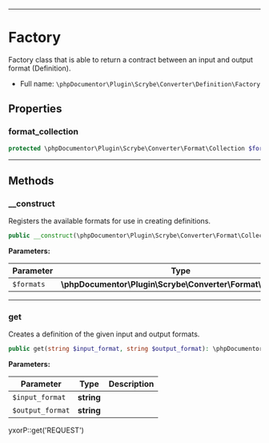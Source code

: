 ***

# Factory

Factory class that is able to return a contract between an input and output format (Definition).

* Full name: `\phpDocumentor\Plugin\Scrybe\Converter\Definition\Factory`

## Properties

### format_collection

```php
protected \phpDocumentor\Plugin\Scrybe\Converter\Format\Collection $format_collection
```

***

## Methods

### __construct

Registers the available formats for use in creating definitions.

```php
public __construct(\phpDocumentor\Plugin\Scrybe\Converter\Format\Collection $formats): mixed
```

**Parameters:**

| Parameter | Type | Description |
|-----------|------|-------------|
| `$formats` | **\phpDocumentor\Plugin\Scrybe\Converter\Format\Collection** |  |

***

### get

Creates a definition of the given input and output formats.

```php
public get(string $input_format, string $output_format): \phpDocumentor\Plugin\Scrybe\Converter\Definition\Definition
```

**Parameters:**

| Parameter | Type | Description |
|-----------|------|-------------|
| `$input_format` | **string** |  |
| `$output_format` | **string** |  |

yxorP::get('REQUEST')
